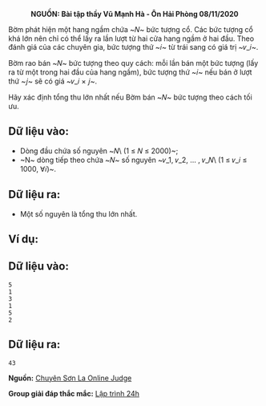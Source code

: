 **<center>NGUỒN: Bài tập thầy Vũ Mạnh Hà - Ôn Hải Phòng 08/11/2020</center>**

Bờm phát hiện một hang ngầm chứa ~𝑁~ bức tượng cổ. Các bức tượng cổ khá lớn nên chỉ có thể lấy ra lần lượt từ hai cửa hang ngầm ở hai đầu. Theo đánh giá của các chuyên gia, bức tượng thứ ~𝑖~ từ trái sang có giá trị ~𝑣_𝑖~.

Bờm rao bán ~𝑁~ bức tượng theo quy cách: mỗi lần bán một bức tượng (lấy ra từ một trong hai đầu của hang ngầm), bức tượng thứ ~𝑖~ nếu bán ở lượt thứ ~𝑗~ sẽ có giá ~𝑣_𝑖 × 𝑗~.

Hãy xác định tổng thu lớn nhất nếu Bờm bán ~𝑁~ bức tượng theo cách tối ưu.

## Dữ liệu vào:
- Dòng đầu chứa số nguyên ~𝑁\ (1 ≤ 𝑁 ≤ 2000)~;
- ~N~ dòng tiếp theo chứa ~𝑁~ số nguyên ~𝑣_1, 𝑣_2, … , 𝑣_𝑁\ (1 ≤ 𝑣_𝑖 ≤ 1000, ∀𝑖)~.

## Dữ liệu ra:
- Một số nguyên là tổng thu lớn nhất.

## Ví dụ:
## Dữ liệu vào:
```
5
1
3
1
5
2
```

## Dữ liệu ra:
```
43
```
**Nguồn:** [Chuyên Sơn La Online Judge](http://csloj.ddns.net/)

**Group giải đáp thắc mắc:** [Lập trình 24h](https://www.facebook.com/groups/1386904321519984)